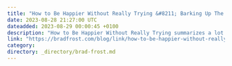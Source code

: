 ```yaml
---
title: "How to Be Happier Without Really Trying &#8211; Barking Up The Wrong Tree"
date: 2023-08-28 21:27:00 UTC
dateadded: 2023-08-29 00:00:45 +0100
description: "How to Be Happier Without Really Trying summarizes a lot of the tactics I take in my own life to be happier (errr, more tranquil). This post does a good job summarizing Epicurean philosophies Live For Pleasure: Not the frat […]"
link: "https://bradfrost.com/blog/link/how-to-be-happier-without-really-trying-barking-up-the-wrong-tree/"
category:
directory: _directory/brad-frost.md
---
```

